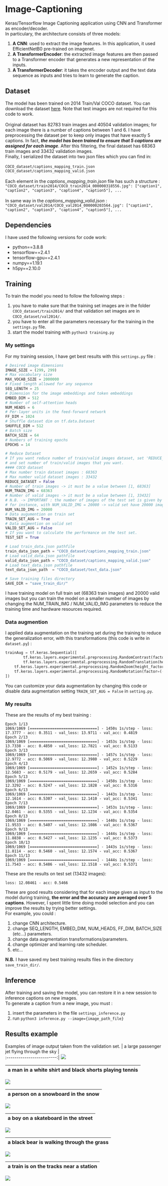 # Image-Captioning
Keras/Tensorflow Image Captioning application using CNN and Transformer as encoder/decoder. </br>
In particulary, the architecture consists of three models:
1. **A CNN**: used to extract the image features. In this application, it used EfficientNetB0 pre-trained on imagenet.
2. **A TransformerEncoder**: the extracted image features are then passed to a Transformer encoder that generates a new representation of the inputs.
3. **A TransformerDecoder**: it takes the encoder output and the text data sequence as inputs and tries to learn to generate the caption.
## Dataset 
The model has been trained on 2014 Train/Val COCO dataset.
You can download the dataset [here](https://cocodataset.org/#download). Note that test images are not required for this code to work.</br></br>
Original dataset has 82783 train images and 40504 validation images; for each image there is a number of captions between 1 and 6. I have preprocessing the dataset per to keep only images that have exactly 5 captions. In fact, **_the model has been trained to ensure that 5 captions are assigned for each image_**. After this filtering, the final dataset has 68363 train images and 33432 validation images.</br>
Finally, I serialized the dataset into two json files which you can find in:</br></br>
`COCO_dataset/captions_mapping_train.json` </br>
`COCO_dataset/captions_mapping_valid.json` </br></br>
Each element in the _captions_mapping_train.json_ file has such a structure :</br>
`"COCO_dataset/train2014/COCO_train2014_000000318556.jpg": ["caption1", "caption2", "caption3", "caption4", "caption5"], ...` </br></br>
In same way in the _captions_mapping_valid.json_ :</br>
`"COCO_dataset/val2014/COCO_val2014_000000203564.jpg": ["caption1", "caption2", "caption3", "caption4", "caption5"], ...` </br>
## Dependencies
I have used the following versions for code work:
* python==3.8.8
* tensorflow==2.4.1
* tensorflow-gpu==2.4.1
* numpy==1.19.1
* h5py==2.10.0
## Training
To train the model you need to follow the following steps :
1. you have to make sure that the training set images are in the folder `COCO_dataset/train2014/` and that validation set images are in `COCO_dataset/val2014/`.
2. you have to enter all the parameters necessary for the training in the `settings.py` file.
3. start the model training with `python3 training.py`

### My settings
For my training session, I have get best results with this `settings.py` file :
```python
# Desired image dimensions
IMAGE_SIZE = (299, 299)
# Max vocabulary size
MAX_VOCAB_SIZE = 2000000
# Fixed length allowed for any sequence
SEQ_LENGTH = 25
# Dimension for the image embeddings and token embeddings
EMBED_DIM = 512
# Number of self-attention heads
NUM_HEADS = 6
# Per-layer units in the feed-forward network
FF_DIM = 1024
# Shuffle dataset dim on tf.data.Dataset
SHUFFLE_DIM = 512
# Batch size
BATCH_SIZE = 64
# Numbers of training epochs
EPOCHS = 14

# Reduce Dataset
# If you want reduce number of train/valid images dataset, set 'REDUCE_DATASET=True'
# and set number of train/valid images that you want.
#### COCO dataset
# Max number train dataset images : 68363
# Max number valid dataset images : 33432
REDUCE_DATASET = False
# Number of train images -> it must be a value between [1, 68363]
NUM_TRAIN_IMG = 68363
# Number of valid images -> it must be a value between [1, 33432]
# N.B. -> IMPORTANT : the number of images of the test set is given by the difference between 33432 and NUM_VALID_IMG values.
# for instance, with NUM_VALID_IMG = 20000 -> valid set have 20000 images and test set have the last 13432 images.
NUM_VALID_IMG = 20000
# Data augumention on train set
TRAIN_SET_AUG = True
# Data augmention on valid set
VALID_SET_AUG = False
# If you want to calculate the performance on the test set.
TEST_SET = True

# Load train_data.json pathfile
train_data_json_path = "COCO_dataset/captions_mapping_train.json"
# Load valid_data.json pathfile
valid_data_json_path = "COCO_dataset/captions_mapping_valid.json"
# Load text_data.json pathfile
text_data_json_path  = "COCO_dataset/text_data.json"

# Save training files directory
SAVE_DIR = "save_train_dir/"
```
I have training model on full train set (68363 train images) and 20000 valid images but you can train the model on a smaller number of images by changing the NUM_TRAIN_IMG / NUM_VALID_IMG parameters to reduce the training time and hardware resources required.

### Data augmention
I applied data augmentation on the training set during the training to reduce the generalization error, with this transformations (this code is write in `dataset.py`) :
```python
trainAug = tf.keras.Sequential([
    	tf.keras.layers.experimental.preprocessing.RandomContrast(factor=(0.05, 0.15)),
    	tf.keras.layers.experimental.preprocessing.RandomTranslation(height_factor=(-0.10, 0.10), width_factor=(-0.10, 0.10)),
	tf.keras.layers.experimental.preprocessing.RandomZoom(height_factor=(-0.10, 0.10), width_factor=(-0.10, 0.10)),
	tf.keras.layers.experimental.preprocessing.RandomRotation(factor=(-0.10, 0.10))
])
```
You can customize your data augmentation by changing this code or disable data augmentation setting `TRAIN_SET_AUG = False` in `setting.py`. 
### My results
These are the results of my best training :
```
Epoch 1/13
1069/1069 [==============================] - 1450s 1s/step - loss: 17.3777 - acc: 0.3511 - val_loss: 13.9711 - val_acc: 0.4819
Epoch 2/13
1069/1069 [==============================] - 1453s 1s/step - loss: 13.7338 - acc: 0.4850 - val_loss: 12.7821 - val_acc: 0.5133
Epoch 3/13
1069/1069 [==============================] - 1457s 1s/step - loss: 12.9772 - acc: 0.5069 - val_loss: 12.3980 - val_acc: 0.5229
Epoch 4/13
1069/1069 [==============================] - 1452s 1s/step - loss: 12.5683 - acc: 0.5179 - val_loss: 12.2659 - val_acc: 0.5284
Epoch 5/13
1069/1069 [==============================] - 1450s 1s/step - loss: 12.3292 - acc: 0.5247 - val_loss: 12.1828 - val_acc: 0.5316
Epoch 6/13
1069/1069 [==============================] - 1443s 1s/step - loss: 12.1614 - acc: 0.5307 - val_loss: 12.1410 - val_acc: 0.5341
Epoch 7/13
1069/1069 [==============================] - 1453s 1s/step - loss: 12.0461 - acc: 0.5355 - val_loss: 12.1234 - val_acc: 0.5354
Epoch 8/13
1069/1069 [==============================] - 1440s 1s/step - loss: 11.9533 - acc: 0.5407 - val_loss: 12.1086 - val_acc: 0.5367
Epoch 9/13
1069/1069 [==============================] - 1444s 1s/step - loss: 11.8838 - acc: 0.5427 - val_loss: 12.1235 - val_acc: 0.5373
Epoch 10/13
1069/1069 [==============================] - 1443s 1s/step - loss: 11.8114 - acc: 0.5460 - val_loss: 12.1574 - val_acc: 0.5367
Epoch 11/13
1069/1069 [==============================] - 1444s 1s/step - loss: 11.7543 - acc: 0.5486 - val_loss: 12.1518 - val_acc: 0.5371
```
These are the results on test set (13432 images):
```
loss: 12.08461 - acc: 0.5466
```

These are good results considering that for each image given as input to the model during training, **the error and the accuracy are averaged over 5 captions**. However, I spent little time doing model selection and you can improve the results by trying better settings. </br>
For example, you could :
1. change CNN architecture.
2. change SEQ_LENGTH, EMBED_DIM, NUM_HEADS, FF_DIM, BATCH_SIZE (etc...) parameters.
3. change data augmentation transformations/parameters.
4. change optimizer and learning rate scheduler.
5. etc...

**N.B.** I have saved my best training results files in the directory `save_train_dir/`.
## Inference
After training and saving the model, you can restore it in a new session to inference captions on new images. </br>
To generate a caption from a new image, you must :
1. insert the parameters in the file `settings_inference.py`
2. run `python3 inference.py --image={image_path_file}`

## Results example
Examples of image output taken from the validation set.
| a large passenger jet flying through the sky             |  
:-------------------------:|
![](https://github.com/Dantekk/Image-Captioning/blob/main/examples_img/2.jpg)

| a man in a white shirt and black shorts playing tennis             |  
:-------------------------:|
![](https://github.com/Dantekk/Image-Captioning/blob/main/examples_img/10.jpg)  


| a person on a snowboard in the snow             |  
:-------------------------:|
![](https://github.com/Dantekk/Image-Captioning/blob/main/examples_img/15.jpg)  

| a boy on a skateboard in the street            |  
:-------------------------:|
![](https://github.com/Dantekk/Image-Captioning/blob/main/examples_img/20.jpg)  

| a black bear is walking through the grass            |  
:-------------------------:|
![](https://github.com/Dantekk/Image-Captioning/blob/main/examples_img/4.jpg)  


| a train is on the tracks near a station            |  
:-------------------------:|
![](https://github.com/Dantekk/Image-Captioning/blob/main/examples_img/14.jpg)  
